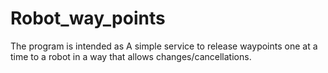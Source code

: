# Robot_way_points
The program is intended as A simple service to release waypoints one at a time to a robot in a way that allows changes/cancellations. 
